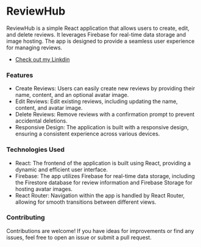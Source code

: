 # ReviewHub
ReviewHub is a simple React application that allows users to create, edit, and delete reviews. It leverages Firebase for real-time data storage and image hosting. The app is designed to provide a seamless user experience for managing reviews.
- [Check out my Linkdin](https://www.linkedin.com/posts/tariq-monowar-hossain-3a7b941bb_this-is-an-application-built-with-reactjs-activity-7143294208727003138-_pIt?utm_source=share&utm_medium=member_desktop)
### Features
- Create Reviews: Users can easily create new reviews by providing their name, content, and an optional avatar image.
- Edit Reviews: Edit existing reviews, including updating the name, content, and avatar image.
- Delete Reviews: Remove reviews with a confirmation prompt to prevent accidental deletions.
- Responsive Design: The application is built with a responsive design, ensuring a consistent experience across various devices.
### Technologies Used
- React: The frontend of the application is built using React, providing a dynamic and efficient user interface.
- Firebase: The app utilizes Firebase for real-time data storage, including the Firestore database for review information and Firebase Storage for hosting avatar images.
- React Router: Navigation within the app is handled by React Router, allowing for smooth transitions between different views.
### Contributing
Contributions are welcome! If you have ideas for improvements or find any issues, feel free to open an issue or submit a pull request.
